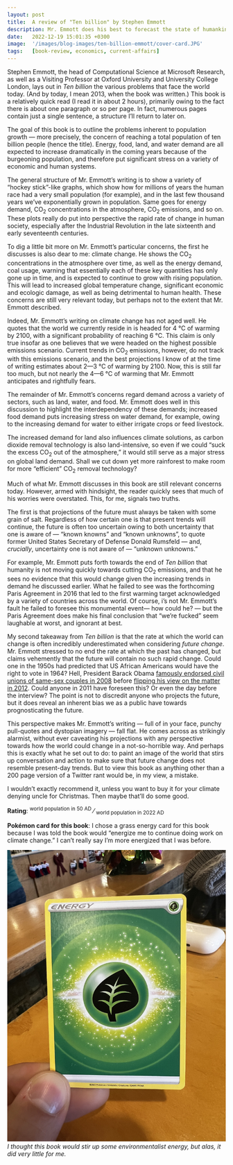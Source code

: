 ```yaml
---
layout: post
title:  A review of "Ten billion" by Stephen Emmott
description: Mr. Emmott does his best to forecast the state of humankind and reaches a pessimistic conclusion - "we're fucked".
date:   2022-12-19 15:01:35 +0300
image:  '/images/blog-images/ten-billion-emmott/cover-card.JPG'
tags:   [book-review, economics, current-affairs]
---
```


Stephen Emmott, the head of Computational Science at Microsoft Research, as well as a Visiting Professor at Oxford University and University College London, lays out in _Ten billion_ the various problems that face the world today. (And by today, I mean 2013, when the book was written.) This book is a relatively quick read (I read it in about 2 hours), primarily owing to the fact there is about one paragraph or so per page. In fact, numerous pages contain just a single sentence, a structure I’ll return to later on.

The goal of this book is to outline the problems inherent to population growth — more precisely, the concern of reaching a total population of ten billion people (hence the title). Energy, food, land, and water demand are all expected to increase dramatically in the coming years because of the burgeoning population, and therefore put significant stress on a variety of economic and human systems. 

The general structure of Mr. Emmott’s writing is to show a variety of “hockey stick”-like graphs, which show how for millions of years the human race had a very small population (for example), and in the last few thousand years we’ve exponentially grown in population. Same goes for energy demand, CO<sub>2</sub> concentrations in the atmosphere, CO<sub>2</sub> emissions, and so on. These plots really do put into perspective the rapid rate of change in human society, especially after the Industrial Revolution in the late sixteenth and early seventeenth centuries.

To dig a little bit more on Mr. Emmott’s particular concerns, the first he discusses is also dear to me: climate change. He shows the CO<sub>2</sub> concentrations in the atmosphere over time, as well as the energy demand, coal usage, warning that essentially each of these key quantities has only gone up in time, and is expected to continue to grow with rising population. This will lead to increased global temperature change, significant economic and ecologic damage, as well as being detrimental to human health. These concerns are still very relevant today, but perhaps not to the extent that Mr. Emmott described.

Indeed, Mr. Emmott’s writing on climate change has not aged well. He quotes that the world we currently reside in is headed for 4 &deg;C of warming by 2100, with a significant probability of reaching 6 &deg;C. This claim is only true insofar as one believes that we were headed on the highest possible emissions scenario. Current trends in CO<sub>2</sub> emissions, however, do not track with this emissions scenario, and the best projections I know of at the time of writing estimates about 2—3 &deg;C of warming by 2100. Now, this is still far too much, but not nearly the 4—6 &deg;C of warming that Mr. Emmott anticipates and rightfully fears.

The remainder of Mr. Emmott’s concerns regard demand across a variety of sectors, such as land, water, and food. Mr. Emmott does well in this discussion to highlight the interdependency of these demands; increased food demand puts increasing stress on water demand, for example, owing to the increasing demand for water to either irrigate crops or feed livestock.

The increased demand for land also influences climate solutions, as carbon dioxide removal technology is also land-intensive, so even if we could “suck the excess CO<sub>2</sub> out of the atmosphere,” it would still serve as a major stress on global land demand. Shall we cut down yet more rainforest to make room for more “efficient” CO<sub>2</sub> removal technology? 

Much of what Mr. Emmott discusses in this book are still relevant concerns today. However, armed with hindsight, the reader quickly sees that much of his worries were overstated. This, for me, signals two truths.

The first is that projections of the future must always be taken with some grain of salt. Regardless of how certain one is that present trends will continue, the future is often too uncertain owing to both uncertainty that one is aware of — “known knowns” and “known unknowns”, to quote former United States Secretary of Defense Donald Rumsfeld — and, _crucially_, uncertainty one is not aware of — “unknown unknowns.” 

For example, Mr. Emmott puts forth towards the end of _Ten billion_ that humanity is not moving quickly towards cutting CO<sub>2</sub> emissions, and that he sees no evidence that this would change given the increasing trends in demand he discussed earlier. What he failed to see was the forthcoming Paris Agreement in 2016 that led to the first warming target acknowledged by a variety of countries across the world. Of course, i’s not Mr. Emmott’s fault he failed to foresee this monumental event— how could he? — but the Paris Agreement does make his final conclusion that “we’re fucked” seem laughable at worst, and ignorant at best.

My second takeaway from _Ten billion_ is that the rate at which the world can change is often incredibly underestimated when considering _future change_. Mr. Emmott stressed to no end the rate at which the past has changed, but claims vehemently that the future will contain no such rapid change. Could one in the 1950s had predicted that US African Americans would have the right to vote in 1964? Hell, President Barack Obama [famously endorsed civil unions of same-sex couples in 2008](https://www.politifact.com/factchecks/2012/may/11/barack-obama/president-barack-obamas-shift-gay-marriage/) before [flipping his view on the matter in 2012](https://abcnews.go.com/Politics/transcript-robin-roberts-abc-news-interview-president-obama/story?id=16316043). Could anyone in 2011 have foreseen this? Or even the day before the interview? The point is not to discredit anyone who projects the future, but it does reveal an inherent bias we as a public have towards prognosticating the future. 

This perspective makes Mr. Emmott’s writing — full of in your face, punchy pull-quotes and dystopian imagery — fall flat. He comes across as strikingly alarmist, without ever caveating his projections with any perspective towards how the world could change in a not-so-horrible way. And perhaps this is exactly what he set out to do: to paint an image of the world that stirs up conversation and action to make sure that future change does not resemble present-day trends. But to view this book as anything other than a 200 page version of a Twitter rant would be, in my view, a mistake.

I wouldn’t exactly recommend it, unless you want to buy it for your climate denying uncle for Christmas. Then maybe that’ll do some good.

**Rating**: <sup>world population in 50 AD</sup> &#8260; <sub>world population in 2022 AD</sub>

**Pok&eacute;mon card for this book**: I chose a grass energy card for this book because I was told the book would “energize me to continue doing work on climate change.” I can’t really say I’m more energized that I was before.

<div class="gallery-box">
  <div class="gallery">
    <img src="/images/blog-images/ten-billion-emmott/card.JPG" loading="lazy">
  </div>
  <em>I thought this book would stir up some environmentalist energy, but alas, it did very little for me.</em>
</div>